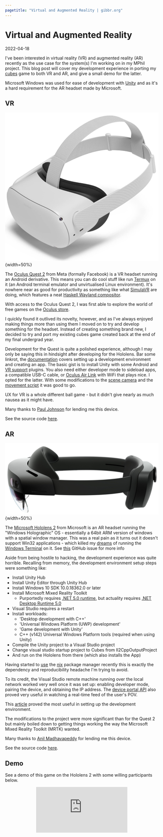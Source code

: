 ```yaml
---
pagetitle: "Virtual and Augmented Reality | gibbr.org"
---
```


# Virtual and Augmented Reality

2022-04-18

I've been interested in virtual reality (VR) and augmented reality (AR) recently as the use case for the system(s) I'm working on in my MPhil project.
This blog post will cover my development experience in porting my [cubes](../cubes/) game to both VR and AR, and give a small demo for the latter.

Microsoft Windows was used for ease of development with [Unity](https://unity.com/) and as it's a hard requirement for the AR headset made by Microsoft.

## VR

![](./quest2.jpg){width=50%}

The [Oculus Quest 2](https://www.oculus.com/quest-2/) from Meta (formally Facebook) is a VR headset running an Android derivative.
This means you can do cool stuff like run [Termux](https://www.reddit.com/r/cyberDeck/comments/fc5sfr/oculus_quest_termux_selfcontained_hmd_cyberdeck/) on it (an Android terminal emulator and unvirtualised Linux environment).
It's nowhere near as good for productivity as something like what [SimulaVR](https://simulavr.com/) are doing, which features a neat [Haskell Wayland compositor](https://github.com/SimulaVR/Simula). 

With access to the Oculus Quest 2, I was first able to explore the world of free games on the [Oculus store](https://www.oculus.com/experiences/quest/).

I quickly found it outlived its novelty, however, and as I've always enjoyed making things more than using them I moved on to try and develop something for the headset. Instead of creating something brand new, I decided to try and port my existing cubes game created back at the end of my final undergrad year.

Development for the Quest is quite a polished experience, although I may only be saying this in hindsight after developing for the Hololens.
Bar some linkrot, the [documentation](https://developer.oculus.com/documentation/unity/unity-gs-overview/) covers setting up a development environment and creating an app.
The basic gist is to install Unity with some Android and [VR support](https://docs.unity3d.com/Manual/XRPluginArchitecture.html) plugins.
You also need either developer mode to sideload apps, a compatible USB-C cable, or [Oculus Air Link](https://support.oculus.com/airlink/) with WiFi that plays nice.
I opted for the latter.
With some modifications to the [scene camera](https://github.com/RyanGibb/cubes/compare/vr#diff-4fa152eddce941e5e1dba548d9551e10a7055f8cc4ceabf8085efce55054a12eL149) and the [movement script](https://github.com/RyanGibb/cubes/compare/vr#diff-6559439996a27afac6044cabe35d54d1d69bed7fc62874eb3d86bfaf3370d1a3R1) it was good to go.

UX for VR is a whole different ball game - but it didn't give nearly as much nausea as it might have.

Many thanks to [Paul Johnson](https://pjohnsonportfolio.wordpress.com/) for lending me this device.

See the source code [here](https://github.com/RyanGibb/cubes/tree/vr).

## AR

![](./hololens2.jpg){width=50%}

The [Microsoft Hololens 2](https://www.microsoft.com/en-us/hololens/) from Microsoft is an AR headset running the "Windows Holographic" OS - essentially a 64bit ARM version of windows with a spatial window manager.
This was a real pain as it turns out it doesn't support Win32 applications - which killed my [dreams](../ar_terminal) of running the [Windows Terminal](https://github.com/microsoft/terminal) on it.
See [this](https://github.com/microsoft/terminal/issues/12219) GitHub issue for more info 

Aside from being hostile to hacking, the development experience was quite horrible.
Recalling from memory, the development environment setup steps were something like:

- Install Unity Hub
- Install Unity Editor through Unity Hub
- Install Windows 10 SDK 10.0.18362.0 or later
- Install Microsoft Mixed Reality Toolkit
	- Purportedly requires [.NET 5.0 runtime](https://dotnet.microsoft.com/en-us/download/dotnet/5.0), but actuality requires [.NET Desktop Runtime 5.0](https://dotnet.microsoft.com/en-us/download/dotnet/thank-you/runtime-desktop-5.0.13-windows-x64-installer)
- Visual Studio requires a restart
- Install workloads:
    - 'Desktop development with C++'
    - 'Universal Windows Platform (UWP) development'
    - 'Game development with Unity'
    - C++ (v142) Universal Windows Platform tools (required when using Unity)
- Compile the Unity project to a Visual Studio project
- Change visual studio startup project to Cubes from Il2CppOutputProject
- And run on the Hololens from there (which also installs the App)

Having started to [use](https://github.com/RyanGibb/nixos/) the [nix](https://nixos.org/) package manager recently this is exactly the dependency and reproducibility headache I'm trying to avoid.

To its credit, the Visual Studio remote machine running over the local network worked very well once it was set up: enabling developer mode, pairing the device, and obtaining the IP address.
The [device portal API](https://docs.microsoft.com/en-us/windows/mixed-reality/develop/advanced-concepts/device-portal-api-reference) also proved very useful in watching a real-time feed of the user's POV.

This [article](https://docs.microsoft.com/en-us/learn/modules/learn-mrtk-tutorials/) proved the most useful in setting up the development environment.

The modifications to the project were more significant than for the Quest 2 but mainly boiled down to getting things working the way the Microsoft Mixed Reality Toolkit (MRTK) wanted.

Many thanks to [Anil Madhavapeddy](https://anil.recoil.org/) for lending me this device.

See the source code [here](https://github.com/RyanGibb/cubes/tree/ar).

## Demo

See a demo of this game on the Hololens 2 with some willing participants below.

<iframe src="https://www.youtube-nocookie.com/embed/CLPvYf_EE6k" title="YouTube video player" frameborder="0" allow="accelerometer; autoplay; clipboard-write; encrypted-media; gyroscope; picture-in-picture" allowfullscreen style="display: block; margin: 0 auto;"></iframe>
